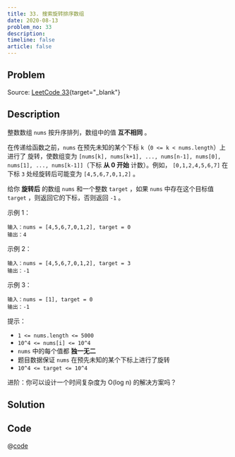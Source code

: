 ```yaml
---
title: 33. 搜索旋转排序数组
date: 2020-08-13
problem_no: 33
description: 
timeline: false
article: false
---
```


<!-- Description. -->

<!-- more -->

## Problem

Source: [LeetCode 33](https://leetcode-cn.com/problems/search-in-rotated-sorted-array/){target="_blank"}

## Description

整数数组 `nums` 按升序排列，数组中的值 **互不相同** 。

在传递给函数之前，`nums` 在预先未知的某个下标 `k`（`0 <= k < nums.length`）上进行了 旋转，使数组变为 `[nums[k], nums[k+1], ..., nums[n-1], nums[0], nums[1], ..., nums[k-1]]`（下标 **从 0 开始** 计数）。例如， `[0,1,2,4,5,6,7]` 在下标 `3` 处经旋转后可能变为 `[4,5,6,7,0,1,2]` 。

给你 **旋转后** 的数组 `nums` 和一个整数 `target` ，如果 `nums` 中存在这个目标值 `target` ，则返回它的下标，否则返回 `-1` 。



示例 1：

```text
输入：nums = [4,5,6,7,0,1,2], target = 0
输出：4
```

示例 2：

```text
输入：nums = [4,5,6,7,0,1,2], target = 3
输出：-1
```

示例 3：

```text
输入：nums = [1], target = 0
输出：-1
```

提示：

- `1 <= nums.length <= 5000`
- `10^4 <= nums[i] <= 10^4`
- `nums` 中的每个值都 **独一无二**
- 题目数据保证 `nums` 在预先未知的某个下标上进行了旋转
- `10^4 <= target <= 10^4`


进阶：你可以设计一个时间复杂度为 O(log n) 的解决方案吗？

## Solution

## Code

@[code](../../_codes/algorithm/code/leet-code/33-main.go)
